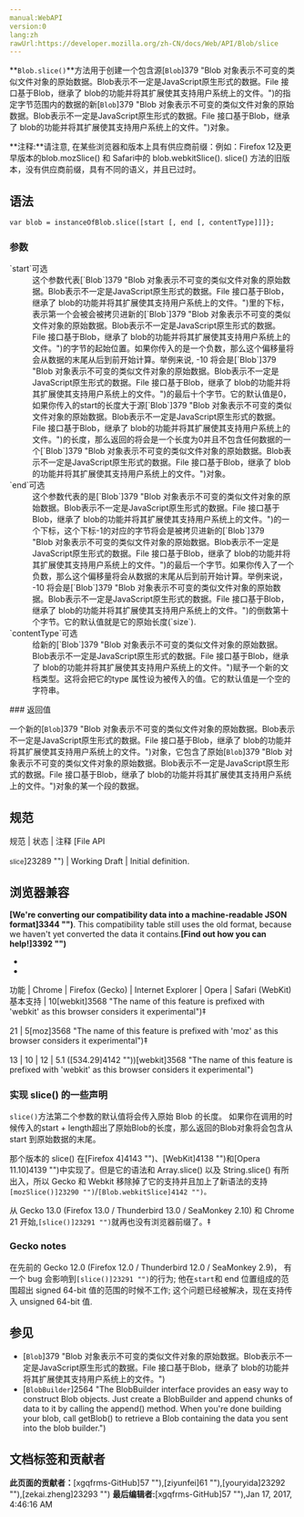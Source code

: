 ```yaml
---
manual:WebAPI
version:0
lang:zh
rawUrl:https://developer.mozilla.org/zh-CN/docs/Web/API/Blob/slice
---
```






**`Blob.slice()`**方法用于创建一个包含源[`Blob`]379 "Blob 对象表示不可变的类似文件对象的原始数据。Blob表示不一定是JavaScript原生形式的数据。File 接口基于Blob，继承了 blob的功能并将其扩展使其支持用户系统上的文件。")的指定字节范围内的数据的新[`Blob`]379 "Blob 对象表示不可变的类似文件对象的原始数据。Blob表示不一定是JavaScript原生形式的数据。File 接口基于Blob，继承了 blob的功能并将其扩展使其支持用户系统上的文件。")对象。

**注释:**请注意, 在某些浏览器和版本上具有供应商前缀：例如：Firefox 12及更早版本的blob.mozSlice() 和 Safari中的 blob.webkitSlice(). slice() 方法的旧版本，没有供应商前缀，具有不同的语义，并且已过时。

## 语法<a name="语法"></a>

```
var blob = instanceOfBlob.slice([start [, end [, contentType]]]};
```

### 参数<a name="参数"></a>
<dl><dt id=''>`start`可选</dt><dd>这个参数代表[`Blob`]379 "Blob 对象表示不可变的类似文件对象的原始数据。Blob表示不一定是JavaScript原生形式的数据。File 接口基于Blob，继承了 blob的功能并将其扩展使其支持用户系统上的文件。")里的下标，表示第一个会被会被拷贝进新的[`Blob`]379 "Blob 对象表示不可变的类似文件对象的原始数据。Blob表示不一定是JavaScript原生形式的数据。File 接口基于Blob，继承了 blob的功能并将其扩展使其支持用户系统上的文件。")的字节的起始位置。如果你传入的是一个负数，那么这个偏移量将会从数据的末尾从后到前开始计算。举例来说, -10 将会是[`Blob`]379 "Blob 对象表示不可变的类似文件对象的原始数据。Blob表示不一定是JavaScript原生形式的数据。File 接口基于Blob，继承了 blob的功能并将其扩展使其支持用户系统上的文件。")的最后十个字节。它的默认值是0， 如果你传入的start的长度大于源[`Blob`]379 "Blob 对象表示不可变的类似文件对象的原始数据。Blob表示不一定是JavaScript原生形式的数据。File 接口基于Blob，继承了 blob的功能并将其扩展使其支持用户系统上的文件。")的长度，那么返回的将会是一个长度为0并且不包含任何数据的一个[`Blob`]379 "Blob 对象表示不可变的类似文件对象的原始数据。Blob表示不一定是JavaScript原生形式的数据。File 接口基于Blob，继承了 blob的功能并将其扩展使其支持用户系统上的文件。")对象。</dd><dt id=''>`end`可选</dt><dd>这个参数代表的是[`Blob`]379 "Blob 对象表示不可变的类似文件对象的原始数据。Blob表示不一定是JavaScript原生形式的数据。File 接口基于Blob，继承了 blob的功能并将其扩展使其支持用户系统上的文件。")的一个下标，这个下标-1的对应的字节将会是被拷贝进新的[`Blob`]379 "Blob 对象表示不可变的类似文件对象的原始数据。Blob表示不一定是JavaScript原生形式的数据。File 接口基于Blob，继承了 blob的功能并将其扩展使其支持用户系统上的文件。")的最后一个字节。如果你传入了一个负数，那么这个偏移量将会从数据的末尾从后到前开始计算。举例来说， -10 将会是[`Blob`]379 "Blob 对象表示不可变的类似文件对象的原始数据。Blob表示不一定是JavaScript原生形式的数据。File 接口基于Blob，继承了 blob的功能并将其扩展使其支持用户系统上的文件。")的倒数第十个字节。它的默认值就是它的原始长度(`size`).</dd><dt id=''>`contentType`可选</dt><dd>给新的[`Blob`]379 "Blob 对象表示不可变的类似文件对象的原始数据。Blob表示不一定是JavaScript原生形式的数据。File 接口基于Blob，继承了 blob的功能并将其扩展使其支持用户系统上的文件。")赋予一个新的文档类型。这将会把它的type 属性设为被传入的值。它的默认值是一个空的字符串。</dd></dl>
### 返回值<a name="返回值"></a>


一个新的[`Blob`]379 "Blob 对象表示不可变的类似文件对象的原始数据。Blob表示不一定是JavaScript原生形式的数据。File 接口基于Blob，继承了 blob的功能并将其扩展使其支持用户系统上的文件。")对象，它包含了原始[`Blob`]379 "Blob 对象表示不可变的类似文件对象的原始数据。Blob表示不一定是JavaScript原生形式的数据。File 接口基于Blob，继承了 blob的功能并将其扩展使其支持用户系统上的文件。")对象的某一个段的数据。


## 规范<a name="Browser_Compatibility"></a>
规范 | 状态 | 注释 
[File API<br></br><small>slice</small>]23289 "") | Working Draft | Initial definition. 


## 浏览器兼容<a name="Browser_compatibility"></a>


**[We&#39;re converting our compatibility data into a machine-readable JSON format]3344 "")**. This compatibility table still uses the old format, because we haven&#39;t yet converted the data it contains.**[Find out how you can help!]3392 "")**


* 
* 
功能 | Chrome | Firefox (Gecko) | Internet Explorer | Opera | Safari (WebKit) 
基本支持 | 10[webkit]3568 "The name of this feature is prefixed with 'webkit' as this browser considers it experimental")‡<br></br>21 | 5[moz]3568 "The name of this feature is prefixed with 'moz' as this browser considers it experimental")‡<br></br>13 | 10 | 12 | 5.1 ([534.29]4142 ""))[webkit]3568 "The name of this feature is prefixed with 'webkit' as this browser considers it experimental") 




### 实现 slice() 的一些声明<a name="实现_slice()_的一些声明"></a>


`slice()`方法第二个参数的默认值将会传入原始 Blob 的长度。 如果你在调用的时候传入的start + length超出了原始Blob的长度，那么返回的Blob对象将会包含从 start 到原始数据的末尾。



那个版本的 slice() 在[Firefox 4]4143 "")、[WebKit]4138 "")和[Opera 11.10]4139 "")中实现了。但是它的语法和 Array.slice() 以及 String.slice() 有所出入，所以 Gecko 和 Webkit 移除掉了它的支持并且加上了新语法的支持`[mozSlice()]23290 "")`/`[Blob.webkitSlice]4142 "")。`



从 Gecko 13.0 (Firefox 13.0 / Thunderbird 13.0 / SeaMonkey 2.10) 和 Chrome 21 开始,`[slice()]23291 "")`就再也没有浏览器前缀了。‡


### Gecko notes<a name="Gecko_notes"></a>


在先前的 Gecko 12.0 (Firefox 12.0 / Thunderbird 12.0 / SeaMonkey 2.9)， 有一个 bug 会影响到`[slice()]23291 "")`的行为; 他在`start`和 end 位置组成的范围超出 signed 64-bit 值的范围的时候不工作; 这个问题已经被解决，现在支持传入 unsigned 64-bit 值.


## 参见<a name="参见"></a>

* [`Blob`]379 "Blob 对象表示不可变的类似文件对象的原始数据。Blob表示不一定是JavaScript原生形式的数据。File 接口基于Blob，继承了 blob的功能并将其扩展使其支持用户系统上的文件。")
* [`BlobBuilder`]2564 "The BlobBuilder interface provides an easy way to construct Blob objects. Just create a BlobBuilder and append chunks of data to it by calling the append() method. When you're done building your blob, call getBlob() to retrieve a Blob containing the data you sent into the blob builder.")



## 文档标签和贡献者
**此页面的贡献者：**[xgqfrms-GitHub]57 ""),[ziyunfei]61 ""),[youryida]23292 ""),[zekai.zheng]23293 "")
**最后编辑者:**[xgqfrms-GitHub]57 ""),<time>Jan 17, 2017, 4:46:16 AM</time>


